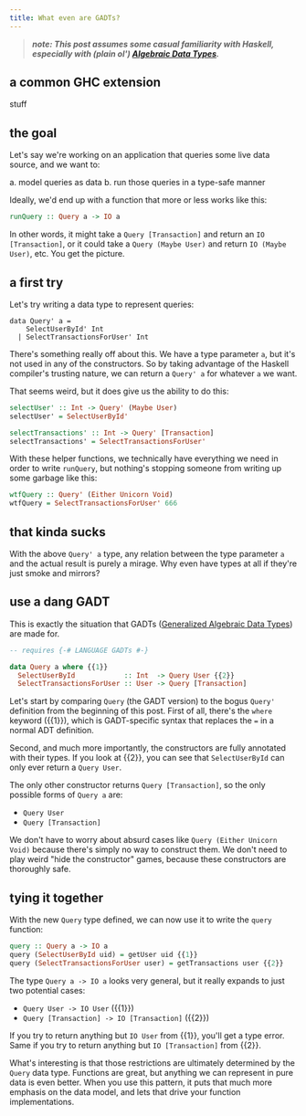 ```yaml
---
title: What even are GADTs?
---
```


> ***note: This post assumes some casual familiarity with Haskell, especially with
> (plain ol') [Algebraic Data Types].***

[Algebraic Data Types]: https://en.wikipedia.org/wiki/Algebraic_data_type

## a common GHC extension

stuff

## the goal

Let's say we're working on an application that queries some live data source, and we want to:

a. model queries as data
b. run those queries in a type-safe manner

Ideally, we'd end up with a function that more or less works like this:

```haskell
runQuery :: Query a -> IO a
```

In other words, it might take a `Query [Transaction]` and return an `IO [Transaction]`, or it
could take a `Query (Maybe User)` and return `IO (Maybe User)`, etc. You get the picture.

## a first try

Let's try writing a data type to represent queries:

```
data Query' a =
    SelectUserById' Int
  | SelectTransactionsForUser' Int 
```

There's something really off about this. We have a type parameter `a`, but it's
not used in any of the constructors. So by taking advantage of the Haskell
compiler's trusting nature, we can return a `Query' a` for whatever `a` we want.

That seems weird, but it does give us the ability to do this:

```haskell
selectUser' :: Int -> Query' (Maybe User)
selectUser' = SelectUserById'

selectTransactions' :: Int -> Query' [Transaction]
selectTransactions' = SelectTransactionsForUser'
```


With these helper functions, we technically have everything we need in order to
write `runQuery`, but nothing's stopping someone from writing up some garbage
like this:

```haskell
wtfQuery :: Query' (Either Unicorn Void)
wtfQuery = SelectTransactionsForUser' 666
```

## that kinda sucks

With the above `Query' a` type, any relation between the type parameter `a` and
the actual result is purely a mirage. Why even have types at all if they're just
smoke and mirrors?

## use a dang GADT

This is exactly the situation that GADTs ([Generalized Algebraic Data Types][gadts]) are made for. 

```haskell
-- requires {-# LANGUAGE GADTs #-}

data Query a where {{1}}
  SelectUserById            :: Int  -> Query User {{2}}
  SelectTransactionsForUser :: User -> Query [Transaction]
```

Let's start by comparing `Query` (the GADT version) to the bogus `Query'`
definition from the beginning of this post. First of all, there's the `where`
keyword ({{1}}), which is GADT-specific syntax that replaces the `=` in a normal
ADT definition.

Second, and much more importantly, the constructors are fully annotated with
their types. If you look at {{2}}, you can see that `SelectUserById` can only
ever return a `Query User`.

The only other constructor returns `Query [Transaction]`, so the only possible
forms of `Query a` are:

* `Query User`
* `Query [Transaction]`

We don't have to worry about absurd cases like `Query (Either Unicorn Void)`
because there's simply no way to construct them. We don't need to play weird
"hide the constructor" games, because these constructors are thoroughly safe.

## tying it together

With the new `Query` type defined, we can now use it to write the `query`
function:

```haskell
query :: Query a -> IO a
query (SelectUserById uid) = getUser uid {{1}}
query (SelectTransactionsForUser user) = getTransactions user {{2}}
```

The type `Query a -> IO a` looks very general, but it really expands to just two
potential cases:

* `Query User -> IO User` ({{1}})
* `Query [Transaction] -> IO [Transaction]` ({{2}})

If you try to return anything but `IO User` from {{1}}, you'll get a type error.
Same if you try to return anything but `IO [Transaction]` from {{2}}.

What's interesting is that those restrictions are ultimately determined by the
`Query` data type. Functions are great, but anything we can represent in pure
data is even better. When you use this pattern, it puts that much more emphasis
on the data model, and lets that drive your function implementations.

[gadts]: https://en.wikipedia.org/wiki/Generalized_algebraic_data_type
